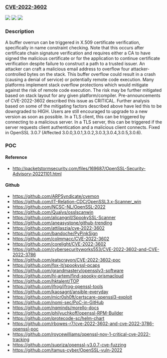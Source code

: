 ### [CVE-2022-3602](https://cve.mitre.org/cgi-bin/cvename.cgi?name=CVE-2022-3602)
![](https://img.shields.io/static/v1?label=Product&message=OpenSSL&color=blue)
![](https://img.shields.io/static/v1?label=Version&message=%3D%20Fixed%20in%20OpenSSL%203.0.7%20(Affected%203.0.0%2C3.0.1%2C3.0.2%2C3.0.3%2C3.0.4%2C3.0.5%2C3.0.6)%20&color=brighgreen)
![](https://img.shields.io/static/v1?label=Vulnerability&message=Buffer%20overflow&color=brighgreen)

### Description

A buffer overrun can be triggered in X.509 certificate verification, specifically in name constraint checking. Note that this occurs after certificate chain signature verification and requires either a CA to have signed the malicious certificate or for the application to continue certificate verification despite failure to construct a path to a trusted issuer. An attacker can craft a malicious email address to overflow four attacker-controlled bytes on the stack. This buffer overflow could result in a crash (causing a denial of service) or potentially remote code execution. Many platforms implement stack overflow protections which would mitigate against the risk of remote code execution. The risk may be further mitigated based on stack layout for any given platform/compiler. Pre-announcements of CVE-2022-3602 described this issue as CRITICAL. Further analysis based on some of the mitigating factors described above have led this to be downgraded to HIGH. Users are still encouraged to upgrade to a new version as soon as possible. In a TLS client, this can be triggered by connecting to a malicious server. In a TLS server, this can be triggered if the server requests client authentication and a malicious client connects. Fixed in OpenSSL 3.0.7 (Affected 3.0.0,3.0.1,3.0.2,3.0.3,3.0.4,3.0.5,3.0.6).

### POC

#### Reference
- http://packetstormsecurity.com/files/169687/OpenSSL-Security-Advisory-20221101.html

#### Github
- https://github.com/ARPSyndicate/cvemon
- https://github.com/IT-Relation-CDC/OpenSSL3.x-Scanner_win
- https://github.com/NCSC-NL/OpenSSL-2022
- https://github.com/Qualys/osslscanwin
- https://github.com/alicangnll/SpookySSL-Scanner
- https://github.com/aneasystone/github-trending
- https://github.com/attilaszia/cve-2022-3602
- https://github.com/bandoche/PyPinkSign
- https://github.com/colmmacc/CVE-2022-3602
- https://github.com/corelight/CVE-2022-3602
- https://github.com/cybersecurityworks553/CVE-2022-3602-and-CVE-2022-3786
- https://github.com/eatscrayon/CVE-2022-3602-poc
- https://github.com/fox-it/spookyssl-pcaps
- https://github.com/grandmasterv/opensslv3-software
- https://github.com/hi-artem/find-spooky-prismacloud
- https://github.com/hktalent/TOP
- https://github.com/jfrog/jfrog-openssl-tools
- https://github.com/kaosagnt/ansible-everyday
- https://github.com/micr0sh0ft/certscare-openssl3-exploit
- https://github.com/nomi-sec/PoC-in-GitHub
- https://github.com/nqminds/morello-docs
- https://github.com/philyuchkoff/openssl-RPM-Builder
- https://github.com/protecode-sc/helm-chart
- https://github.com/rbowes-r7/cve-2022-3602-and-cve-2022-3786-openssl-poc
- https://github.com/roycewilliams/openssl-nov-1-critical-cve-2022-tracking
- https://github.com/supriza/openssl-v3.0.7-cve-fuzzing
- https://github.com/tamus-cyber/OpenSSL-vuln-2022

